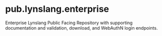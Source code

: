 # pub.lynslang.enterprise
Enterprise Lynslang Public Facing Repository with supporting documentation and validation, download, and WebAuthN login endpoints.
